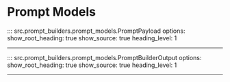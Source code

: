 # Prompt Models

::: src.prompt_builders.prompt_models.PromptPayload
    options:
        show_root_heading: true
        show_source: true
        heading_level: 1

---

::: src.prompt_builders.prompt_models.PromptBuilderOutput
    options:
        show_root_heading: true
        show_source: true
        heading_level: 1

---
